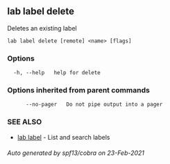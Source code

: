 ## lab label delete

Deletes an existing label

```
lab label delete [remote] <name> [flags]
```

### Options

```
  -h, --help   help for delete
```

### Options inherited from parent commands

```
      --no-pager   Do not pipe output into a pager
```

### SEE ALSO

* [lab label](lab_label.md)	 - List and search labels

###### Auto generated by spf13/cobra on 23-Feb-2021
